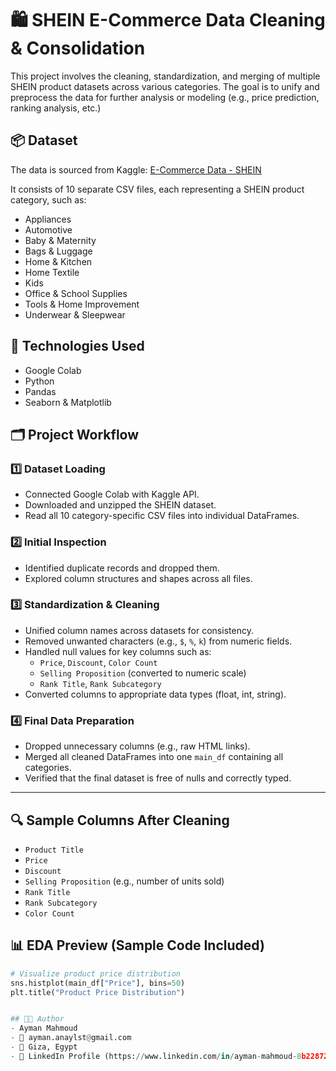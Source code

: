 # 🛍️ SHEIN E-Commerce Data Cleaning & Consolidation

This project involves the cleaning, standardization, and merging of multiple SHEIN product datasets across various categories. The goal is to unify and preprocess the data for further analysis or modeling (e.g., price prediction, ranking analysis, etc.)

## 📦 Dataset

The data is sourced from Kaggle:
[E-Commerce Data - SHEIN](https://www.kaggle.com/datasets/oleksiimartusiuk/e-commerce-data-shein)

It consists of 10 separate CSV files, each representing a SHEIN product category, such as:
- Appliances
- Automotive
- Baby & Maternity
- Bags & Luggage
- Home & Kitchen
- Home Textile
- Kids
- Office & School Supplies
- Tools & Home Improvement
- Underwear & Sleepwear


## 🧰 Technologies Used

- Google Colab
- Python
- Pandas
- Seaborn & Matplotlib


## 🗂️ Project Workflow

### 1️⃣ Dataset Loading
- Connected Google Colab with Kaggle API.
- Downloaded and unzipped the SHEIN dataset.
- Read all 10 category-specific CSV files into individual DataFrames.

### 2️⃣ Initial Inspection
- Identified duplicate records and dropped them.
- Explored column structures and shapes across all files.

### 3️⃣ Standardization & Cleaning
- Unified column names across datasets for consistency.
- Removed unwanted characters (e.g., `$`, `%`, `k`) from numeric fields.
- Handled null values for key columns such as:
  - `Price`, `Discount`, `Color Count`
  - `Selling Proposition` (converted to numeric scale)
  - `Rank Title`, `Rank Subcategory`
- Converted columns to appropriate data types (float, int, string).

### 4️⃣ Final Data Preparation
- Dropped unnecessary columns (e.g., raw HTML links).
- Merged all cleaned DataFrames into one `main_df` containing all categories.
- Verified that the final dataset is free of nulls and correctly typed.

---

## 🔍 Sample Columns After Cleaning

- `Product Title`
- `Price`
- `Discount`
- `Selling Proposition` (e.g., number of units sold)
- `Rank Title`
- `Rank Subcategory`
- `Color Count`


## 📊 EDA Preview (Sample Code Included)

```python
# Visualize product price distribution
sns.histplot(main_df["Price"], bins=50)
plt.title("Product Price Distribution")


## 🧑‍💻 Author
- Ayman Mahmoud
- 📧 ayman.anaylst@gmail.com
- 📍 Giza, Egypt
- 🔗 LinkedIn Profile (https://www.linkedin.com/in/ayman-mahmoud-8b2287235/));

